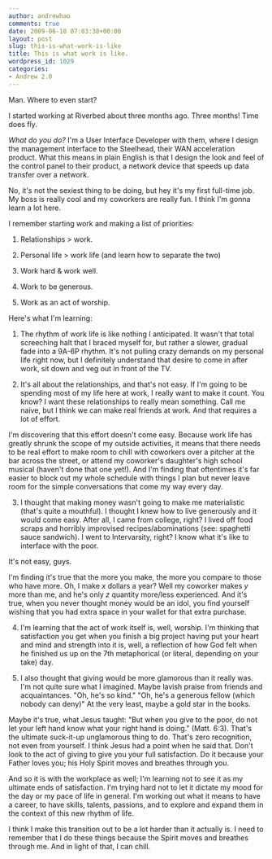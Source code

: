 ```yaml
---
author: andrewhao
comments: true
date: 2009-06-18 07:03:38+00:00
layout: post
slug: this-is-what-work-is-like
title: This is what work is like.
wordpress_id: 1029
categories:
- Andrew 2.0
---
```


Man. Where to even start?




I started working at Riverbed about three months ago. Three months! Time does fly.




_What do you do?_ I'm a User Interface Developer with them, where I design the management interface to the Steelhead, their WAN acceleration product. What this means in plain English is that I design the look and feel of the control panel to their product, a network device that speeds up data transfer over a network.




No, it's not the sexiest thing to be doing, but hey it's my first full-time job. My boss is really cool and my coworkers are really fun. I think I'm gonna learn a lot here.




I remember starting work and making a list of priorities:






  1. Relationships > work.


  2. Personal life > work life (and learn how to separate the two)


  3. Work hard & work well.


  4. Work to be generous.


  5. Work as an act of worship.




Here's what I'm learning:






  1. The rhythm of work life is like nothing I anticipated. It wasn't that total screeching halt that I braced myself for, but rather a slower, gradual fade into a 9A-6P rhythm. It's not pulling crazy demands on my personal life right now, but I definitely understand that desire to come in after work, sit down and veg out in front of the TV.


  2. It's all about the relationships, and that's not easy. If I'm going to be spending most of my life here at work, I really want to make it count. You know? I want these relationships to really mean something. Call me naive, but I think we can make real friends at work. And that requires a lot of effort.


I'm discovering that this effort doesn't come easy. Because work life has greatly shrunk the scope of my outside activities, it means that there needs to be real effort to make room to chill with coworkers over a pitcher at the bar across the street, or attend my coworker's daughter's high school musical (haven't done that one yet!). And I'm finding that oftentimes it's far easier to block out my whole schedule with things I plan but never leave room for the simple conversations that come my way every day.


  3. I thought that making money wasn't going to make me materialistic (that's quite a mouthful). I thought I knew how to live generously and it would come easy. After all, I came from college, right? I lived off food scraps and horribly improvised recipes/abominations (see: spaghetti sauce sandwich). I went to Intervarsity, right? I know what it's like to interface with the poor.




It's not easy, guys.




I'm finding it's true that the more you make, the more you compare to those who have more. Oh, I make _x_ dollars a year? Well my coworker makes _y_ more than me, and he's only _z_ quantity more/less experienced. And it's true, when you never thought money would be an idol, you find yourself wishing that you had extra space in your wallet for that extra purchase.



  4. I'm learning that the act of work itself is, well, worship. I'm thinking that satisfaction you get when you finish a big project having put your heart and mind and strength into it is, well, a reflection of how God felt when he finished us up on the 7th metaphorical (or literal, depending on your take) day.


  5. I also thought that giving would be more glamorous than it really was. I'm not quite sure what I imagined. Maybe lavish praise from friends and acquaintances. "Oh, he's so kind." "Oh, he's a generous fellow (which nobody can deny)" At the very least, maybe a gold star in the books.



Maybe it's true, what Jesus taught: "But when you give to the poor, do not let your left hand know what your right hand is doing." (Matt. 6:3). That's the ultimate suck-it-up unglamorous thing to do. That's zero recognition, not even from yourself. I think Jesus had a point when he said that. Don't look to the act of giving to give you your full satisfaction. Do it because your Father loves you; his Holy Spirit moves and breathes through you.





And so it is with the workplace as well; I'm learning not to see it as my ultimate ends of satisfaction. I'm trying hard not to let it dictate my mood for the day or my pace of life in general. I'm working out what it means to have a career, to have skills, talents, passions, and to explore and expand them in the context of this new rhythm of life.




I think I make this transition out to be a lot harder than it actually is. I need to remember that I do these things because the Spirit moves and breathes through me. And in light of that, I can chill.



